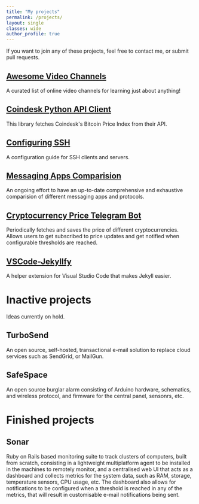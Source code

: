 ```yaml
---
title: "My projects"
permalink: /projects/
layout: single
classes: wide
author_profile: true
---
```


If you want to join any of these projects, feel free to contact me, or submit pull requests.

## [Awesome Video Channels](https://github.com/L1Cafe/Awesome-Video-Channels)

A curated list of online video channels for learning just about anything!

## [Coindesk Python API Client](https://github.com/L1Cafe/Coindesk-Python-API-client)

This library fetches Coindesk's Bitcoin Price Index from their API.

## [Configuring SSH](https://github.com/L1Cafe/Configuring-SSH)

A configuration guide for SSH clients and servers.

## [Messaging Apps Comparision](https://github.com/L1Cafe/Messaging-Apps-Comparision)

An ongoing effort to have an up-to-date comprehensive and exhaustive comparision of different messaging apps and protocols.

## [Cryptocurrency Price Telegram Bot](https://github.com/L1Cafe/cryptocurrency-price-telegram-bot)

Periodically fetches and saves the price of different cryptocurrencies. Allows users to get subscribed to price updates and get notified when configurable thresholds are reached.

## [VSCode-Jekyllfy](https://github.com/L1Cafe/VSCode-Jekyllfy)

A helper extension for Visual Studio Code that makes Jekyll easier.

# Inactive projects

Ideas currently on hold.

## TurboSend

An open source, self-hosted, transactional e-mail solution to replace cloud
services such as SendGrid, or MailGun.

## SafeSpace

An open source burglar alarm consisting of Arduino hardware, schematics, and
wireless protocol, and firmware for the central panel, sensonrs, etc.

# Finished projects

## Sonar

Ruby on Rails based monitoring suite to track clusters of computers, built from scratch, consisting in a lightweight multiplatform agent to be installed in the machines to remotely monitor, and a centralised web UI that acts as a dashboard and collects metrics for the system data, such as RAM, storage, temperature sensors, CPU usage, etc. The dashboard also allows for notifications to be configured when a threshold is reached in any of the metrics, that will result in customisable e-mail notifications being sent.